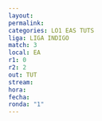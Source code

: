 ```yaml
---
layout: 
permalink: 
categories: LO1 EAS TUTS
liga: LIGA INDIGO
match: 3
local: EA
r1: 0
r2: 2
out: TUT
stream: 
hora: 
fecha: 
ronda: "1"
---
```

